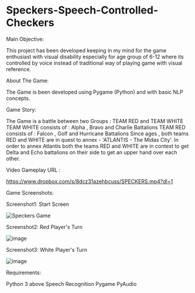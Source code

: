 # Speckers-Speech-Controlled-Checkers
Main Objective:

This project has been developed keeping in my mind for the game enthusiast with visual disability especially for age group of 6-12 where its controlled by voice instead of traditional way of playing game with visual reference.

About The Game:

The Game is been developed using Pygame (Python) and with basic NLP concepts. 

Game Story:

The Game is a battle between two Groups : TEAM RED and TEAM WHITE 
TEAM WHITE consists of : Alpha , Bravo and Charlie Battalions
TEAM RED consists of : Falcon , Golf and Hurricane Battalions
Since ages , both teams RED and WHITE are in quest to annex - 'ATLANTIS - The Midas City'. In order to annex Atlantis both the teams RED and WHITE are in context to get Delta and Echo battalions on their side to get an upper hand over each other.


Video Gameplay URL : 

https://www.dropbox.com/s/8dcz31azehbcuss/SPECKERS.mp4?dl=1
 
Game Screenshots:

Screenshot1: Start Screen 

![Speckers Game](https://user-images.githubusercontent.com/101986611/212497273-f230c245-de04-4e9d-a0a0-b3f49531e745.png)

Screenshot2: Red Player's Turn 

![image](https://user-images.githubusercontent.com/101986611/212497480-b1097ee2-1f2f-4aaf-86c3-2b84aae6f0ab.png)

Screenshot3: White Player's Turn

![image](https://user-images.githubusercontent.com/101986611/212497503-7ccb2db7-9008-45e1-85d9-d5f24a53279d.png)


Requirements:

Python 3 above 
Speech Recognition
Pygame
PyAudio
